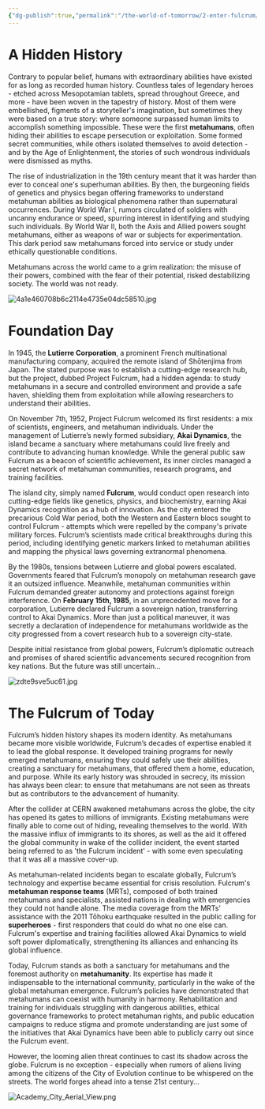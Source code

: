 ```yaml
---
{"dg-publish":true,"permalink":"/the-world-of-tomorrow/2-enter-fulcrum/"}
---
```


# A Hidden History
Contrary to popular belief, humans with extraordinary abilities have existed for as long as recorded human history. Countless tales of legendary heroes - etched across Mesopotamian tablets, spread throughout Greece, and more - have been woven in the tapestry of history. Most of them were embellished, figments of a storyteller's imagination, but sometimes they were based on a true story: where someone surpassed human limits to accomplish something impossible. These were the first **metahumans**, often hiding their abilities to escape persecution or exploitation. Some formed secret communities, while others isolated themselves to avoid detection - and by the Age of Enlightenment, the stories of such wondrous individuals were dismissed as myths.

The rise of industrialization in the 19th century meant that it was harder than ever to conceal one's superhuman abilities. By then, the burgeoning fields of genetics and physics began offering frameworks to understand metahuman abilities as biological phenomena rather than supernatural occurrences. During World War I, rumors circulated of soldiers with uncanny endurance or speed, spurring interest in identifying and studying such individuals. By World War II, both the Axis and Allied powers sought metahumans, either as weapons of war or subjects for experimentation. This dark period saw metahumans forced into service or study under ethically questionable conditions.

Metahumans across the world came to a grim realization: the misuse of their powers, combined with the fear of their potential, risked destabilizing society. The world was not ready.

![4a1e460708b6c2114e4735e04dc58510.jpg](/img/user/Masks/Journal%20Assets/Safari/4a1e460708b6c2114e4735e04dc58510.jpg)

# Foundation Day
In 1945, the **Lutierre Corporation**, a prominent French multinational manufacturing company, acquired the remote island of Shōtenjima from Japan. The stated purpose was to establish a cutting-edge research hub, but the project, dubbed Project Fulcrum, had a hidden agenda: to study metahumans in a secure and controlled environment and provide a safe haven, shielding them from exploitation while allowing researchers to understand their abilities.

On November 7th, 1952, Project Fulcrum welcomed its first residents: a mix of scientists, engineers, and metahuman individuals. Under the management of Lutierre’s newly formed subsidiary, **Akai Dynamics**, the island became a sanctuary where metahumans could live freely and contribute to advancing human knowledge. While the general public saw Fulcrum as a beacon of scientific achievement, its inner circles managed a secret network of metahuman communities, research programs, and training facilities. 

The island city, simply named **Fulcrum**, would conduct open research into cutting-edge fields like genetics, physics, and biochemistry, earning Akai Dynamics recognition as a hub of innovation. As the city entered the precarious Cold War period, both the Western and Eastern blocs sought to control Fulcrum - attempts which were repelled by the company's private military forces. Fulcrum’s scientists made critical breakthroughs during this period, including identifying genetic markers linked to metahuman abilities and mapping the physical laws governing extranormal phenomena.

By the 1980s, tensions between Lutierre and global powers escalated. Governments feared that Fulcrum’s monopoly on metahuman research gave it an outsized influence. Meanwhile, metahuman communities within Fulcrum demanded greater autonomy and protections against foreign interference. On **February 15th, 1985**, in an unprecedented move for a corporation, Lutierre declared Fulcrum a sovereign nation, transferring control to Akai Dynamics. More than just a political maneuver, it was secretly a declaration of independence for metahumans worldwide as the city progressed from a covert research hub to a sovereign city-state.

Despite initial resistance from global powers, Fulcrum’s diplomatic outreach and promises of shared scientific advancements secured recognition from key nations. But the future was still uncertain...

![zdte9sve5uc61.jpg](/img/user/Masks/Journal%20Assets/Safari/zdte9sve5uc61.jpg)

# The Fulcrum of Today
Fulcrum’s hidden history shapes its modern identity. As metahumans became more visible worldwide, Fulcrum’s decades of expertise enabled it to lead the global response. It developed training programs for newly emerged metahumans, ensuring they could safely use their abilities, creating a sanctuary for metahumans, that offered them a home, education, and purpose. While its early history was shrouded in secrecy, its mission has always been clear: to ensure that metahumans are not seen as threats but as contributors to the advancement of humanity.

After the collider at CERN awakened metahumans across the globe, the city has opened its gates to millions of immigrants. Existing metahumans were finally able to come out of hiding, revealing themselves to the world. With the massive influx of immigrants to its shores, as well as the aid it offered the global community in wake of the collider incident, the event started being referred to as 'the Fulcrum incident' - with some even speculating that it was all a massive cover-up.

As metahuman-related incidents began to escalate globally, Fulcrum’s technology and expertise became essential for crisis resolution. Fulcrum's **metahuman response teams** (MRTs), composed of both trained metahumans and specialists, assisted nations in dealing with emergencies they could not handle alone. The media coverage from the MRTs' assistance with the 2011 Tōhoku earthquake resulted in the public calling for **superheroes** - first responders that could do what no one else can. Fulcrum's expertise and training facilities allowed Akai Dynamics to wield soft power diplomatically, strengthening its alliances and enhancing its global influence.

Today, Fulcrum stands as both a sanctuary for metahumans and the foremost authority on **metahumanity**. Its expertise has made it indispensable to the international community, particularly in the wake of the global metahuman emergence. Fulcrum’s policies have demonstrated that metahumans can coexist with humanity in harmony. Rehabilitation and training for individuals struggling with dangerous abilities, ethical governance frameworks to protect metahuman rights, and public education campaigns to reduce stigma and promote understanding are just some of the initiatives that Akai Dynamics have been able to publicly carry out since the Fulcrum event.

However, the looming alien threat continues to cast its shadow across the globe. Fulcrum is no exception - especially when rumors of aliens living among the citizens of the City of Evolution continue to be whispered on the streets. The world forges ahead into a tense 21st century...

![Academy_City_Aerial_View.png](/img/user/Masks/Journal%20Assets/Safari/Academy_City_Aerial_View.png)
